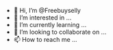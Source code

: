 - 👋 Hi, I’m @Freebuyselly
- 👀 I’m interested in ...
- 🌱 I’m currently learning ...
- 💞️ I’m looking to collaborate on ...
- 📫 How to reach me ...

<!---
Freebuyselly/Freebuyselly is a ✨ special ✨ repository because its `README.md` (this file) appears on your GitHub profile.
You can click the Preview link to take a look at your changes.
--->
